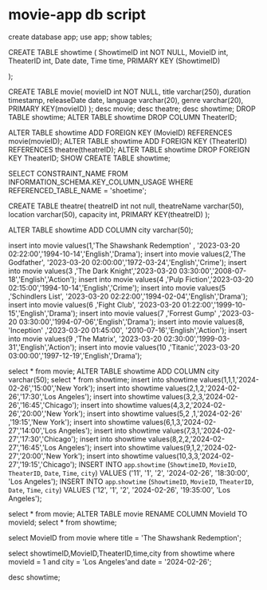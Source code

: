 # movie-app db script
create database app;
use app;
show tables;


CREATE TABLE showtime (
    ShowtimeID int NOT NULL,
    MovieID int,
    TheaterID int,
    Date date,
    Time time,
    PRIMARY KEY (ShowtimeID)
    
);

CREATE TABLE movie(
movieID int NOT NULL,
title varchar(250),
duration timestamp,
releaseDate date,
language varchar(20),
genre varchar(20),
PRIMARY KEY(movieID)
);
desc movie;
desc theatre;
desc showtime;
DROP TABLE showtime;
ALTER TABLE showtime DROP COLUMN TheaterID;

ALTER TABLE showtime ADD FOREIGN KEY (MovieID) REFERENCES movie(movieID);
ALTER TABLE showtime ADD FOREIGN KEY (TheaterID) REFERENCES theatre(theatreID);
ALTER TABLE showtime DROP FOREIGN KEY TheaterID;
SHOW CREATE TABLE showtime;

SELECT
    CONSTRAINT_NAME
FROM INFORMATION_SCHEMA.KEY_COLUMN_USAGE
WHERE REFERENCED_TABLE_NAME = 'shoetime';

CREATE TABLE theatre(
theatreID int not null,
theatreName varchar(50),
location varchar(50),
capacity int,
PRIMARY KEY(theatreID)
);

ALTER TABLE showtime ADD COLUMN city varchar(50);


insert into movie values(1,'The Shawshank Redemption' , '2023-03-20 02:22:00','1994-10-14','English','Drama');
insert into movie values(2,'The Godfather',	'2023-03-20 02:00:00','1972-03-24','English','Crime');
insert into movie values(3	,'The Dark Knight','2023-03-20 03:30:00','2008-07-18','English','Action');
insert into movie values(4	,'Pulp Fiction','2023-03-20 02:15:00','1994-10-14','English','Crime');
insert into movie values(5	,'Schindlers List',	'2023-03-20 02:22:00','1994-02-04','English','Drama');
insert into movie values(6	,'Fight Club',	'2023-03-20 01:22:00','1999-10-15','English','Drama');
insert into movie values(7	,'Forrest Gump'	,'2023-03-20 03:30:00','1994-07-06','English','Drama');
insert into movie values(8,	'Inception'	,'2023-03-20 01:45:00',	'2010-07-16','English','Action');
insert into movie values(9	,'The Matrix',	'2023-03-20 02:30:00','1999-03-31','English','Action');
insert into movie values(10	,'Titanic','2023-03-20 03:00:00','1997-12-19','English','Drama');

select * from movie;
ALTER TABLE showtime ADD COLUMN city varchar(50);
select * from  showtime;
insert into showtime values(1,1,1,'2024-02-26','15:00','New York');
insert into showtime values(2,1,2,'2024-02-26','17:30','Los Angeles');
insert into showtime values(3,2,3,'2024-02-26','16:45','Chicago');
insert into showtime values(4,3,2,'2024-02-26','20:00','New York');
insert into showtime values(5,2	,1,'2024-02-26'	,'19:15','New York');
insert into showtime values(6,1,3,'2024-02-27','14:00','Los Angeles');
insert into showtime values(7,3,1,'2024-02-27','17:30','Chicago');
insert into showtime values(8,2,2,'2024-02-27','16:45','Los Angeles');
insert into showtime values(9,1,2,'2024-02-27','20:00','New York');
insert into showtime values(10,3,3,'2024-02-27','19:15','Chicago');
INSERT INTO `app`.`showtime` (`ShowtimeID`, `MovieID`, `TheaterID`, `Date`, `Time`, `city`) VALUES ('11', '1', '2', '2024-02-26', '18:30:00', 'Los Angeles');
INSERT INTO `app`.`showtime` (`ShowtimeID`, `MovieID`, `TheaterID`, `Date`, `Time`, `city`) VALUES ('12', '1', '2', '2024-02-26', '19:35:00', 'Los Angeles');

select * from movie;
ALTER TABLE movie RENAME COLUMN MovieId TO movieId;
select * from showtime;

 select MovieID  from movie where title = 'The Shawshank Redemption';
 
  select showtimeID,MovieID,TheaterID,time,city from showtime where movieId = 1 and city = 'Los Angeles'and date = '2024-02-26';

desc showtime;





